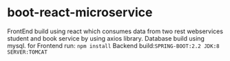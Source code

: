 # boot-react-microservice

FrontEnd build using react which consumes data from two rest webservices student and book service by using axios library. Database build using mysql.
for Frontend 
run: `npm install`
Backend build:```SPRING-BOOT:2.2
                 JDK:8
                 SERVER:TOMCAT```
